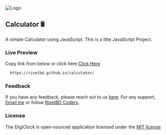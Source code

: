 ![Logo](https://i.ibb.co/R2rXkd9/calculator.png)

## Calculator 🖩

A simple Calculator using JavaScript. This is a litte JavaScript Project.


### Live Preview

Copy link from below or click here [Click Here](https://rixetbd.github.io/calculator/)

```bash
  https://rixetbd.github.io/calculator/
```

### Feedback

If you have any feedback, please reach out to us [here](https://www.facebook.com/rixetbd/reviews/). For any support, [Email me](mailto:rixetbd@gmail.com) or follow [RixetBD Coders](https://facebook.com/rixetbd).

### License

The DigiClock is open-sourced application licensed under the [MIT license](https://choosealicense.com/licenses/mit/)
